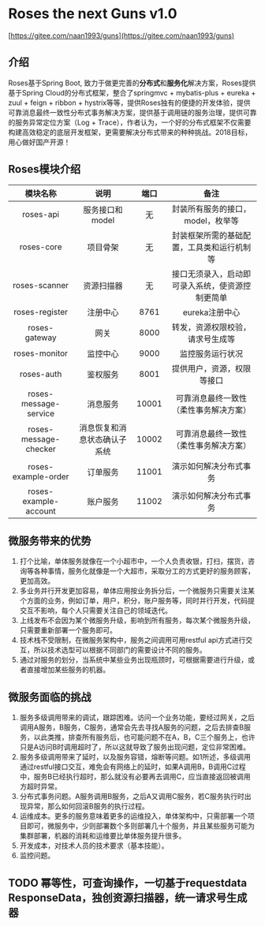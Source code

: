 # Roses the next Guns v1.0
   [https://gitee.com/naan1993/guns](https://gitee.com/naan1993/guns)
   
   ## 介绍
   Roses基于Spring Boot, 致力于做更完善的**分布式**和**服务化**解决方案，Roses提供基于Spring Cloud的分布式框架，整合了springmvc + mybatis-plus + eureka + zuul + feign + ribbon + hystrix等等，提供Roses独有的便捷的开发体验，提供可靠消息最终一致性分布式事务解决方案，提供基于调用链的服务治理，提供可靠的服务异常定位方案（Log + Trace），作者认为，一个好的分布式框架不仅需要构建高效稳定的底层开发框架，更需要解决分布式带来的种种挑战。2018目标，用心做好国产开源！
   
   
   ## Roses模块介绍
   
   | 模块名称 | 说明 | 端口 | 备注 |
   | :---: | :---: | :---: | :---: |
   | roses-api | 服务接口和model | 无 | 封装所有服务的接口，model，枚举等 |
   | roses-core | 项目骨架 | 无 | 封装框架所需的基础配置，工具类和运行机制等 |
   | roses-scanner | 资源扫描器 | 无 | 接口无须录入，启动即可录入系统，使资源控制更简单 |
   | roses-register | 注册中心 | 8761 | eureka注册中心 |
   | roses-gateway | 网关 | 8000 | 转发，资源权限校验，请求号生成等 |
   | roses-monitor | 监控中心 | 9000 | 监控服务运行状况 |
   | roses-auth | 鉴权服务 | 8001 | 提供用户，资源，权限等接口 |不能
   | roses-message-service | 消息服务 | 10001 | 可靠消息最终一致性（柔性事务解决方案） | 
   | roses-message-checker | 消息恢复和消息状态确认子系统 | 10002 | 可靠消息最终一致性（柔性事务解决方案） |
   | roses-example-order | 订单服务 | 11001 | 演示如何解决分布式事务 |
   | roses-example-account | 账户服务 | 11002 | 演示如何解决分布式事务 |
   
   ## 微服务带来的优势
   1. 打个比喻，单体服务就像在一个小超市中，一个人负责收银，打扫，摆货，咨询等各种事情，服务化就像是一个大超市，采取分工的方式更好的服务顾客，更加高效。
   2. 多业务并行开发更加容易，单体应用按业务拆分后，一个微服务只需要关注某个方面的业务，例如订单，用户，积分，账户服务等，同时并行开发，代码提交互不影响，每个人只需要关注自己的领域迭代。
   3. 上线发布不会因为某个微服务升级，影响到所有服务，每次某个微服务升级，只需要重新部署一个服务即可。
   4. 技术栈不受限制，在微服务架构中，服务之间调用可用restful api方式进行交互，所以技术选型可以根据不同部门的需要设计不同的服务。
   5. 通过对服务的划分，当系统中某些业务出现瓶颈时，可根据需要进行升级，或者直接增加某些服务的机器。
   
   
   ## 微服务面临的挑战
   1. 服务多级调用带来的调试，跟踪困难。访问一个业务功能，要经过网关，之后调用A服务，B服务，C服务，通常会先去寻找A服务的问题，之后去排查B服务，以此类推，排查所有服务后，也可能问题不在A，B，C三个服务上，也许只是A访问B时调用超时了，所以这就导致了服务出现问题，定位非常困难。
   2. 服务多级调用带来了延时，以及服务容错，熔断等问题。如1所述，多级调用通过restful接口交互，难免会有网络上的延时，如果A调用B，B调用C过程中，服务B已经执行超时，那么就没有必要再去调用C，应当直接返回被调用方超时异常。
   3. 分布式事务问题。A服务调用B服务，之后A又调用C服务，若C服务执行时出现异常，那么如何回滚B服务的执行过程。
   4. 运维成本。更多的服务意味着更多的运维投入，单体架构中，只需部署一个项目即可，微服务中，少则部署数个多则部署几十个服务，并且某些服务可能为集群部署，机器的消耗和运维要比单体服务提升很多。
   5. 开发成本，对技术人员的技术要求（基本技能）。
   7. 监控问题。
   
   ## TODO 幂等性，可查询操作，一切基于requestdata ResponseData，独创资源扫描器，统一请求号生成器